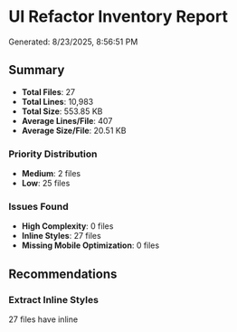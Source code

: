 # UI Refactor Inventory Report

Generated: 8/23/2025, 8:56:51 PM

## Summary

- **Total Files**: 27
- **Total Lines**: 10,983
- **Total Size**: 553.85 KB
- **Average Lines/File**: 407
- **Average Size/File**: 20.51 KB

### Priority Distribution

- **Medium**: 2 files
- **Low**: 25 files

### Issues Found

- **High Complexity**: 0 files
- **Inline Styles**: 27 files
- **Missing Mobile Optimization**: 0 files

## Recommendations

### Extract Inline Styles

27 files have inline <style> blocks that should be extracted to external CSS.

- minhas-entregas.html
- gerenciar-agendamentos.html
- index.html
- ... and 24 more files

### Large File Optimization

9 files exceed 500 lines and may benefit from component extraction.

- minhas-entregas.html
- gerenciar-agendamentos.html
- index.html
- ... and 6 more files

## Detailed Page Analysis

| File | Priority | Lines | Size (KB) | Inline Styles | Complexity |
|------|----------|-------|-----------|---------------|------------|
| minhas-entregas.html | Medium | 981 | 44.27 | 3 | 34.81 |
| gerenciar-agendamentos.html | Medium | 1443 | 62.37 | 1 | 20.43 |
| index.html | Low | 819 | 41.83 | 1 | 17.19 |
| perfil-doador.html | Low | 565 | 31.14 | 1 | 14.65 |
| registrar-doacao.html | Low | 859 | 39.22 | 1 | 14.59 |
| criar-campanha.html | Low | 622 | 33.5 | 1 | 14.22 |
| receber-doacao.html | Low | 611 | 33.86 | 1 | 13.11 |
| perfil-entidade.html | Low | 139 | 10.3 | 1 | 12.39 |
| cadastro-doador.html | Low | 317 | 17.14 | 1 | 12.17 |
| gerenciar-agendamentos-global.html | Low | 501 | 27.31 | 1 | 12.01 |
| configuracoes.html | Low | 683 | 34.62 | 1 | 11.83 |
| gerenciar-entidades.html | Low | 450 | 24.05 | 1 | 11.5 |
| perfil-admin.html | Low | 243 | 11.74 | 1 | 11.43 |
| detalhes.html | Low | 430 | 24.69 | 1 | 11.3 |
| gerenciar-campanhas.html | Low | 342 | 16.66 | 1 | 10.42 |
| gerenciar-doadores.html | Low | 342 | 16.59 | 1 | 10.42 |
| login.html | Low | 251 | 14.01 | 1 | 9.51 |
| cadastro-entidade.html | Low | 185 | 14.62 | 1 | 8.85 |
| superadmin.html | Low | 143 | 7.17 | 1 | 8.43 |
| recuperar-senha.html | Low | 130 | 5.79 | 1 | 8.3 |
| verificar-email.html | Low | 119 | 5.11 | 1 | 8.19 |
| termos-de-servico.html | Low | 88 | 3.82 | 1 | 7.88 |
| politica-de-privacidade.html | Low | 82 | 3.53 | 1 | 7.82 |
| admin.html | Low | 255 | 14.25 | 1 | 7.55 |
| notificacoes.html | Low | 237 | 10.99 | 1 | 7.37 |
| offline.html | Low | 95 | 2.93 | 1 | 5.95 |
| aguardando-aprovacao.html | Low | 51 | 2.34 | 1 | 5.51 |
